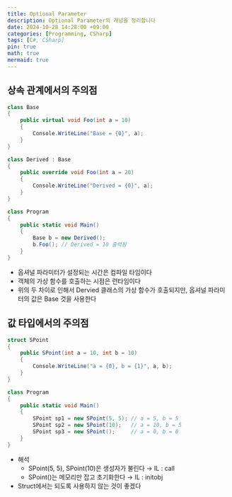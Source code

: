 ```yaml
---
title: Optional Parameter
description: Optional Parameter의 개념을 정리합니다
date: 2024-10-28 14:28:00 +09:00
categories: [Programming, CSharp]
tags: [C#, CSharp]
pin: true
math: true
mermaid: true
---
```


## 상속 관계에서의 주의점

```csharp
class Base
{
	public virtual void Foo(int a = 10)
	{
		Console.WriteLine("Base = {0}", a);
	}
}

class Derived : Base
{
	public override void Foo(int a = 20)
	{
		Console.WriteLine("Derived = {0}", a);
	}
}

class Program
{
	public static void Main()
	{
		Base b = new Derived();
		b.Foo(); // Derived = 10 출력됨
	}
}
```

- 옵셔널 파라미터가 설정되는 시간은 컴파일 타임이다
- 객체의 가상 함수를 호출하는 시점은 런타임이다
- 위의 두 차이로 인해서 Dervied 클래스의 가상 함수가 호출되지만, 옵셔널 파라미터의 값은 Base 것을 사용한다

## 값 타입에서의 주의점

```csharp
struct SPoint
{
	public SPoint(int a = 10, int b = 10)
	{
		Console.WriteLine("a = {0}, b = {1}", a, b);
	}
}

class Program
{
	public static void Main()
	{
		SPoint sp1 = new SPoint(5, 5); // a = 5, b = 5
		SPoint sp2 = new SPoint(10);   // a = 10, b = 5
		SPoint sp3 = new SPoint();     // a = 0, b = 0
	}
}
```

- 해석
    - SPoint(5, 5), SPoint(10)은 생성자가 불린다 → IL : call
    - SPoint()는 메모리만 잡고 초기화한다 → IL : initobj
- Struct에서는 되도록 사용하지 않는 것이 좋겠다